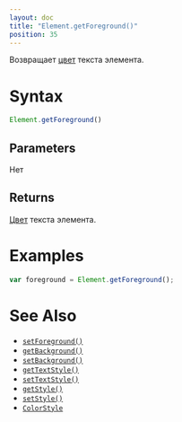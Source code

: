 ```yaml
---
layout: doc
title: "Element.getForeground()"
position: 35
---
```


Возвращает [цвет](/docs/API/Core/Style/ColorStyle/) текста элемента.

# Syntax

```js
Element.getForeground()
```


## Parameters

Нет

## Returns

[Цвет](/docs/API/Core/Style/ColorStyle/) текста элемента.

# Examples

```js
var foreground = Element.getForeground();
```

# See Also

* [`setForeground()`](../Element.setForeground/)
* [`getBackground()`](../Element.getBackground/)
* [`setBackground()`](../Element.setBackground/)
* [`getTextStyle()`](../Element.getTextStyle/)
* [`setTextStyle()`](../Element.setTextStyle/)
* [`getStyle()`](../Element.getStyle/)
* [`setStyle()`](../Element.setStyle/)
* [`ColorStyle`](/docs/API/Core/Style/ColorStyle/)
